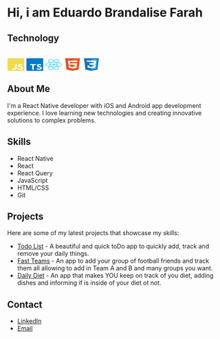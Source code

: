 # Hi, i am Eduardo Brandalise Farah

## Technology

<div style="display: inline_block"><br>
  <img align="center" alt="Farah-Js" height="30" width="40" src="https://raw.githubusercontent.com/devicons/devicon/master/icons/javascript/javascript-plain.svg">
  <img align="center" alt="Farah-Ts" height="30" width="40" src="https://raw.githubusercontent.com/devicons/devicon/master/icons/typescript/typescript-plain.svg">
  <img align="center" alt="Farah-React" height="30" width="40" src="https://raw.githubusercontent.com/devicons/devicon/master/icons/react/react-original.svg">
  <img align="center" alt="Farah-HTML" height="30" width="40" src="https://raw.githubusercontent.com/devicons/devicon/master/icons/html5/html5-original.svg">
  <img align="center" alt="Farah-CSS" height="30" width="40" src="https://raw.githubusercontent.com/devicons/devicon/master/icons/css3/css3-original.svg">
          
</div>
  
## About Me

I'm a React Native developer with iOS and Android app development experience. I love learning new technologies and creating innovative solutions to complex problems.

## Skills

- React Native
- React
- React Query
- JavaScript
- HTML/CSS
- Git

## Projects
Here are some of my latest projects that showcase my skills:

 - [Todo List](https://github.com/FarahWe/to-do-list) - A beautiful and quick toDo app to quickly add, track and remove your daily things.
 - [Fast Teams](https://github.com/FarahWe/igniteteams) - An app to add your group of football friends and track them all allowing to add in Team A and B and many groups you want.
 - [Daily Diet](https://github.com/FarahWe/daily-diet) - An app that makes YOU keep on track of you diet, adding dishes and informing if is inside of your diet ot not.


## Contact

- [LinkedIn](https://www.linkedin.com/in/eduardo-farah-96a4a720b/)
- [Email](eduardobfarah@gmail.com)
